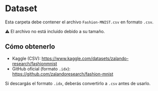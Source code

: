 # Dataset

Esta carpeta debe contener el archivo `Fashion-MNIST.csv` en formato `.csv`.

⚠️ El archivo no está incluido debido a su tamaño.

## Cómo obtenerlo
- Kaggle (CSV): https://www.kaggle.com/datasets/zalando-research/fashionmnist
- GitHub oficial (formato `.idx`): https://github.com/zalandoresearch/fashion-mnist

Si descargás el formato `.idx`, deberás convertirlo a `.csv` antes de usarlo.
